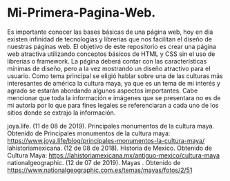 # Mi-Primera-Pagina-Web.

Es importante conocer las bases básicas de una página web, hoy en día existen infinidad de tecnologías y librerías que nos facilitan el diseño de nuestras páginas web.
El objetivo de este repositorio es crear una página web atractiva utilizando conceptos básicos de HTML y CSS sin el uso de librerías o framework.
La página deberá contar con las características mínimas de diseño, pero a la vez mostrando un diseño atractivo para el usuario.
Como tema principal se eligió hablar sobre una de las culturas más interesantes de américa la cultura  maya, ya que es un tema de mi interés y agrado se estarán abordando algunos aspectos importantes.
Cabe mencionar que toda la información e imágenes que se presentara no es de mi autoría por lo que para fines legales se referenciaran a cada uno de los sitios donde se extrajo la información.


joya.life. (11 de 08 de 2019). Principales monumentos de la cultura maya. Obtenido de Principales monumentos de la cultura maya: https://www.joya.life/blog/principales-monumentos-la-cultura-maya/
lahistoriamexicana. (12 de 08 de 2018). Historia de Mexico. Obtenido de Cultura Maya: https://lahistoriamexicana.mx/antiguo-mexico/cultura-maya
nationalgeographic. (12 de 07 de 2019). Mayas . Obtenido de https://www.nationalgeographic.com.es/temas/mayas/fotos/2/51